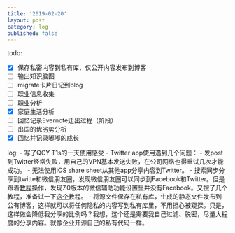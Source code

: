 ```yaml
---
title: '2019-02-20'
layout: post
category: log
published: false
---
```


todo:

- [x] 保存私密内容到私有库，仅公开内容发布到博客
- [ ] 输出知识脑图
- [ ] migrate卡片日记到blog
- [ ] 职业信息收集
- [ ] 职业分析
- [x] 家庭生活分析
- [ ] 回忆记录Evernote迁出过程（阶段）
- [ ] 出国的优劣势分析
- [x] 回忆并记录嘟嘟的成长

log:
	- 写了QCY T1s的一天使用感受
	- Twitter app使用遇到几个问题：
		- 发post到Twitter经常失败，用自己的VPN基本发送失败，在公司网络也得重试几次才能成功。
		- 无法使用iOS share sheet从其他app分享内容到Twitter。
	- 搜索同步分享到twitte和微信朋友圈，发现微信朋友圈可以同步到Facebook和Twitter。但是跟着[教程](https://www.135editor.com/news/20170519/329.html?https=1)操作，发现7.0版本的微信辅助功能设置里并没有Facebook。又搜了几个教程，准备试一下[这个](https://m.sohu.com/n/458443323/)教程。
	- 将源文件保存在私有库，生成的静态文件发布到公有博客，这样就可以将任何隐私的内容写到私有库里，不用担心被窥探。只是，这样做会降低我分享的比例吗？我想，这个还是需要我自己过滤、脱密，尽量大程度的分享内容。就像企业开源自己的私有代码一样。
